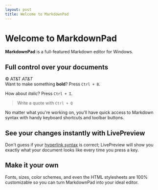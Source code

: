 ```yaml
---
layout: post
title: Welcome to MarkdownPad
---
```

# Welcome to MarkdownPad #

**MarkdownPad** is a full-featured Markdown editor for Windows. 

## Full control over your documents ##
&copy;
AT&amp;T
*AT&T*
<br>
Want to make something **bold**? Press `Ctrl + B`.

How about *italic*? Press `Ctrl + I`.

> Write a quote with `Ctrl + Q`

No matter what you're working on, you'll have quick access to Markdown syntax with handy keyboard shortcuts and toolbar buttons.

## See your changes instantly with LivePreview ##

Don't guess if your [hyperlink syntax](http://markdownpad.com) is correct; LivePreview will show you exactly what your document looks like every time you press a key.

## Make it your own ##

Fonts, sizes, color schemes, and even the HTML stylesheets are 100% customizable so you can turn MarkdownPad into your ideal editor.